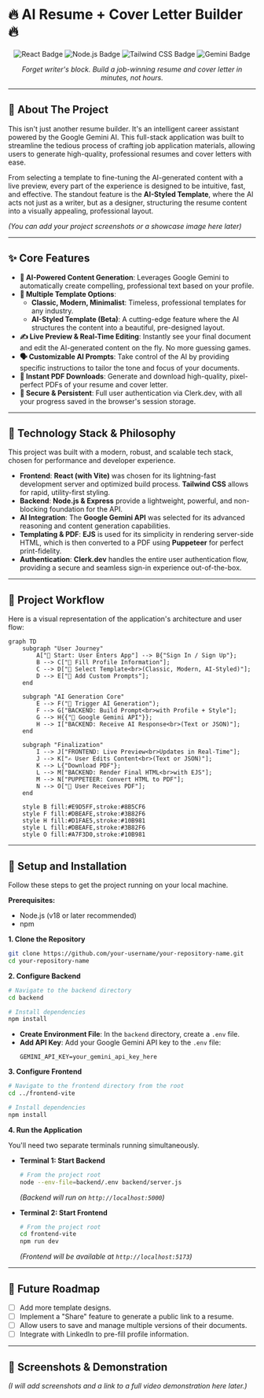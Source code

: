 # 🔥 AI Resume + Cover Letter Builder 🔥

<p align="center">
  <img src="https://img.shields.io/badge/React-20232A?style=for-the-badge&logo=react&logoColor=61DAFB" alt="React Badge"/>
  <img src="https://img.shields.io/badge/Node.js-339933?style=for-the-badge&logo=nodedotjs&logoColor=white" alt="Node.js Badge"/>
  <img src="https://img.shields.io/badge/Tailwind_CSS-38B2AC?style=for-the-badge&logo=tailwind-css&logoColor=white" alt="Tailwind CSS Badge"/>
  <img src="https://img.shields.io/badge/Google_Gemini-8E75A5?style=for-the-badge&logo=google-gemini&logoColor=white" alt="Gemini Badge"/>
</p>

<p align="center">
  <i>Forget writer's block. Build a job-winning resume and cover letter in minutes, not hours.</i>
</p>

---

## 🌟 About The Project

This isn't just another resume builder. It's an intelligent career assistant powered by the Google Gemini AI. This full-stack application was built to streamline the tedious process of crafting job application materials, allowing users to generate high-quality, professional resumes and cover letters with ease. 

From selecting a template to fine-tuning the AI-generated content with a live preview, every part of the experience is designed to be intuitive, fast, and effective. The standout feature is the **AI-Styled Template**, where the AI acts not just as a writer, but as a designer, structuring the resume content into a visually appealing, professional layout.

*(You can add your project screenshots or a showcase image here later)*

---

## ✨ Core Features

- **🧠 AI-Powered Content Generation**: Leverages Google Gemini to automatically create compelling, professional text based on your profile.
- **🎨 Multiple Template Options**:
  - **Classic, Modern, Minimalist**: Timeless, professional templates for any industry.
  - **AI-Styled Template (Beta)**: A cutting-edge feature where the AI structures the content into a beautiful, pre-designed layout.
- **✍️ Live Preview & Real-Time Editing**: Instantly see your final document and edit the AI-generated content on the fly. No more guessing games.
- **🗣️ Customizable AI Prompts**: Take control of the AI by providing specific instructions to tailor the tone and focus of your documents.
- **📄 Instant PDF Downloads**: Generate and download high-quality, pixel-perfect PDFs of your resume and cover letter.
- **🔐 Secure & Persistent**: Full user authentication via Clerk.dev, with all your progress saved in the browser's session storage.

---

## 🚀 Technology Stack & Philosophy

This project was built with a modern, robust, and scalable tech stack, chosen for performance and developer experience.

- **Frontend**: **React (with Vite)** was chosen for its lightning-fast development server and optimized build process. **Tailwind CSS** allows for rapid, utility-first styling.
- **Backend**: **Node.js & Express** provide a lightweight, powerful, and non-blocking foundation for the API.
- **AI Integration**: The **Google Gemini API** was selected for its advanced reasoning and content generation capabilities.
- **Templating & PDF**: **EJS** is used for its simplicity in rendering server-side HTML, which is then converted to a PDF using **Puppeteer** for perfect print-fidelity.
- **Authentication**: **Clerk.dev** handles the entire user authentication flow, providing a secure and seamless sign-in experience out-of-the-box.

---

## 🔄 Project Workflow

Here is a visual representation of the application's architecture and user flow:

```mermaid
graph TD
    subgraph "User Journey"
        A["👤 Start: User Enters App"] --> B{"Sign In / Sign Up"};
        B --> C["📝 Fill Profile Information"];
        C --> D["🎨 Select Template<br>(Classic, Modern, AI-Styled)"];
        D --> E["💬 Add Custom Prompts"];
    end

    subgraph "AI Generation Core"
        E --> F("🚀 Trigger AI Generation");
        F --> G["BACKEND: Build Prompt<br>with Profile + Style"];
        G --> H{{"🤖 Google Gemini API"}};
        H --> I["BACKEND: Receive AI Response<br>(Text or JSON)"];
    end

    subgraph "Finalization"
        I --> J["FRONTEND: Live Preview<br>Updates in Real-Time"];
        J --> K["✍️ User Edits Content<br>(Text or JSON)"];
        K --> L{"Download PDF"};
        L --> M["BACKEND: Render Final HTML<br>with EJS"];
        M --> N["PUPPETEER: Convert HTML to PDF"];
        N --> O["📄 User Receives PDF"];
    end

    style B fill:#E9D5FF,stroke:#8B5CF6
    style F fill:#DBEAFE,stroke:#3B82F6
    style H fill:#D1FAE5,stroke:#10B981
    style L fill:#DBEAFE,stroke:#3B82F6
    style O fill:#A7F3D0,stroke:#10B981
```

---

## 🔧 Setup and Installation

Follow these steps to get the project running on your local machine.

**Prerequisites:**
- Node.js (v18 or later recommended)
- npm

**1. Clone the Repository**
```bash
git clone https://github.com/your-username/your-repository-name.git
cd your-repository-name
```

**2. Configure Backend**
```bash
# Navigate to the backend directory
cd backend

# Install dependencies
npm install
```
- **Create Environment File**: In the `backend` directory, create a `.env` file.
- **Add API Key**: Add your Google Gemini API key to the `.env` file:
    ```
    GEMINI_API_KEY=your_gemini_api_key_here
    ```

**3. Configure Frontend**
```bash
# Navigate to the frontend directory from the root
cd ../frontend-vite

# Install dependencies
npm install
```

**4. Run the Application**

You'll need two separate terminals running simultaneously.

- **Terminal 1: Start Backend**
    ```bash
    # From the project root
    node --env-file=backend/.env backend/server.js
    ```
    *(Backend will run on `http://localhost:5000`)*

- **Terminal 2: Start Frontend**
    ```bash
    # From the project root
    cd frontend-vite
    npm run dev
    ```
    *(Frontend will be available at `http://localhost:5173`)*

---

## 🔮 Future Roadmap

- [ ] Add more template designs.
- [ ] Implement a "Share" feature to generate a public link to a resume.
- [ ] Allow users to save and manage multiple versions of their documents.
- [ ] Integrate with LinkedIn to pre-fill profile information.

---

## 📸 Screenshots & Demonstration

*(I will add screenshots and a link to a full video demonstration here later.)* 